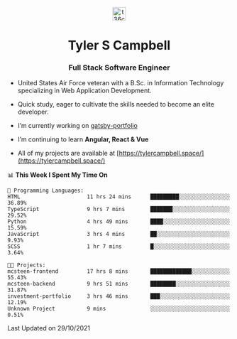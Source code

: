 <p align="center">
<a href="https://www.linkedin.com/in/t36campbell" target="blank"><img align="center" src="https://ik.imagekit.io/t36campbell/Portfolio/linkedin.png.original_m8bbGgPh6.png" alt="t36campbell" height="30" width="30" /></a>
</p>
<h1 align="center">Tyler S Campbell</h1>
<h3 align="center">Full Stack Software Engineer</h3>

* United States Air Force veteran with a B.Sc. in Information Technology specializing in Web Application Development. 

* Quick study, eager to cultivate the skills needed to become an elite developer.

* I’m currently working on [gatsby-portfolio](https://github.com/t36campbell/gatsby-portfolio)

* I’m continuing to learn **Angular, React & Vue**

* All of my projects are available at [https://tylercampbell.space/](https://tylercampbell.space/)

<!--START_SECTION:waka-->
📊 **This Week I Spent My Time On** 

```text
💬 Programming Languages: 
HTML                     11 hrs 24 mins      █████████░░░░░░░░░░░░░░░░   36.89% 
TypeScript               9 hrs 7 mins        ███████░░░░░░░░░░░░░░░░░░   29.52% 
Python                   4 hrs 49 mins       ████░░░░░░░░░░░░░░░░░░░░░   15.59% 
JavaScript               3 hrs 4 mins        ██░░░░░░░░░░░░░░░░░░░░░░░   9.93% 
SCSS                     1 hr 7 mins         █░░░░░░░░░░░░░░░░░░░░░░░░   3.64%

🐱‍💻 Projects: 
mcsteen-frontend         17 hrs 8 mins       █████████████░░░░░░░░░░░░   55.43% 
mcsteen-backend          9 hrs 51 mins       ████████░░░░░░░░░░░░░░░░░   31.87% 
investment-portfolio     3 hrs 46 mins       ███░░░░░░░░░░░░░░░░░░░░░░   12.19% 
Unknown Project          9 mins              ░░░░░░░░░░░░░░░░░░░░░░░░░   0.51%

```


 Last Updated on 29/10/2021
<!--END_SECTION:waka-->
